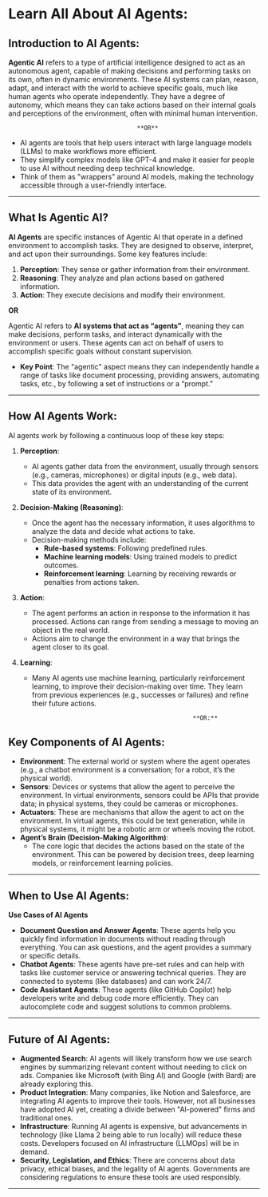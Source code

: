 # Learn All About AI Agents:

## Introduction to AI Agents:

**Agentic AI** refers to a type of artificial intelligence designed to act as an autonomous agent, capable of making decisions and performing tasks on its own, often in dynamic environments. These AI systems can plan, reason, adapt, and interact with the world to achieve specific goals, much like human agents who operate independently. They have a degree of autonomy, which means they can take actions based on their internal goals and perceptions of the environment, often with minimal human intervention.

                                        **OR** 

- AI agents are tools that help users interact with large language models (LLMs) to make workflows more efficient.
- They simplify complex models like GPT-4 and make it easier for people to use AI without needing deep technical knowledge.
- Think of them as "wrappers" around AI models, making the technology accessible through a user-friendly interface.

---

## What Is Agentic AI?

**AI Agents** are specific instances of Agentic AI that operate in a defined environment to accomplish tasks. They are designed to observe, interpret, and act upon their surroundings. Some key features include:

1.  **Perception**: They sense or gather information from their environment.
2.  **Reasoning**: They analyze and plan actions based on gathered information.
3.  **Action**: They execute decisions and modify their environment.

**OR**

Agentic AI refers to **AI systems that act as “agents”**, meaning they can make decisions, perform tasks, and interact dynamically with the environment or users. These agents can act on behalf of users to accomplish specific goals without constant supervision.

- **Key Point**: The "agentic" aspect means they can independently handle a range of tasks like document processing, providing answers, automating tasks, etc., by following a set of instructions or a “prompt.”

---

## How AI Agents Work:

AI agents work by following a continuous loop of these key steps:

1.  **Perception**:
    - AI agents gather data from the environment, usually through sensors (e.g., cameras, microphones) or digital inputs (e.g., web data).
    - This data provides the agent with an understanding of the current state of its environment.
2.  **Decision-Making (Reasoning)**:
    - Once the agent has the necessary information, it uses algorithms to analyze the data and decide what actions to take.
    - Decision-making methods include:
      - **Rule-based systems**: Following predefined rules.
      - **Machine learning models**: Using trained models to predict outcomes.
      - **Reinforcement learning**: Learning by receiving rewards or penalties from actions taken.
3.  **Action**:
    - The agent performs an action in response to the information it has processed. Actions can range from sending a message to moving an object in the real world.
    - Actions aim to change the environment in a way that brings the agent closer to its goal.
4.  **Learning**:

    - Many AI agents use machine learning, particularly reinforcement learning, to improve their decision-making over time. They learn from previous experiences (e.g., successes or failures) and refine their future actions.

                                                       **OR:**

## **Key Components of AI Agents**:

- **Environment**: The external world or system where the agent operates (e.g., a chatbot environment is a conversation; for a robot, it’s the physical world).
- **Sensors**: Devices or systems that allow the agent to perceive the environment. In virtual environments, sensors could be APIs that provide data; in physical systems, they could be cameras or microphones.
- **Actuators**: These are mechanisms that allow the agent to act on the environment. In virtual agents, this could be text generation, while in physical systems, it might be a robotic arm or wheels moving the robot.
- **Agent’s Brain (Decision-Making Algorithm)**:
  - The core logic that decides the actions based on the state of the environment. This can be powered by decision trees, deep learning models, or reinforcement learning policies.

---

## When to Use AI Agents:

**Use Cases of AI Agents**

- **Document Question and Answer Agents**: These agents help you quickly find information in documents without reading through everything. You can ask questions, and the agent provides a summary or specific details.
- **Chatbot Agents**: These agents have pre-set rules and can help with tasks like customer service or answering technical queries. They are connected to systems (like databases) and can work 24/7.
- **Code Assistant Agents**: These agents (like GitHub Copilot) help developers write and debug code more efficiently. They can autocomplete code and suggest solutions to common problems.

---

## Future of AI Agents:

- **Augmented Search**: AI agents will likely transform how we use search engines by summarizing relevant content without needing to click on ads. Companies like Microsoft (with Bing AI) and Google (with Bard) are already exploring this.
- **Product Integration**: Many companies, like Notion and Salesforce, are integrating AI agents to improve their tools. However, not all businesses have adopted AI yet, creating a divide between "AI-powered" firms and traditional ones.
- **Infrastructure**: Running AI agents is expensive, but advancements in technology (like Llama 2 being able to run locally) will reduce these costs. Developers focused on AI infrastructure (LLMOps) will be in demand.
- **Security, Legislation, and Ethics**: There are concerns about data privacy, ethical biases, and the legality of AI agents. Governments are considering regulations to ensure these tools are used responsibly.

---
